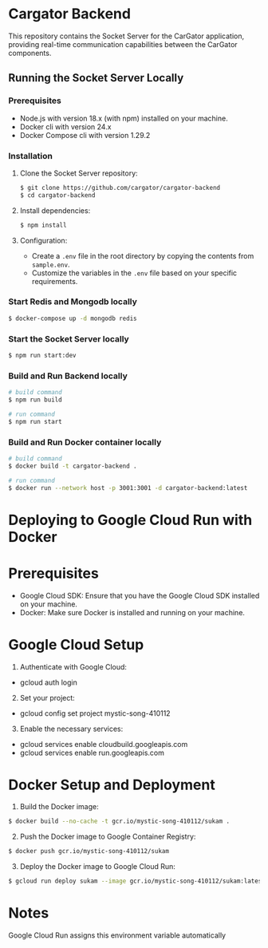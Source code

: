 # Cargator Backend

This repository contains the Socket Server for the CarGator application, providing real-time communication capabilities between the CarGator components.

## Running the Socket Server Locally

### Prerequisites

- Node.js with version 18.x (with npm) installed on your machine.
- Docker cli with version 24.x
- Docker Compose cli with version 1.29.2

### Installation

1. Clone the Socket Server repository:

    ```bash
    $ git clone https://github.com/cargator/cargator-backend
    $ cd cargator-backend
    ```

2. Install dependencies:

    ```bash
    $ npm install
    ```

3. Configuration:

    - Create a `.env` file in the root directory by copying the contents from `sample.env`.
    - Customize the variables in the `.env` file based on your specific requirements.

### Start Redis and Mongodb locally

```bash
$ docker-compose up -d mongodb redis
```

### Start the Socket Server locally

```bash
$ npm run start:dev
```

### Build and Run Backend locally

```bash
# build command
$ npm run build
```

```bash
# run command
$ npm run start
```

### Build and Run Docker container locally

```bash
# build command
$ docker build -t cargator-backend .
```

```bash
# run command
$ docker run --network host -p 3001:3001 -d cargator-backend:latest
```

# Deploying to Google Cloud Run with Docker

# Prerequisites

- Google Cloud SDK: Ensure that you have the Google Cloud SDK installed on your machine.
- Docker: Make sure Docker is installed and running on your machine.

# Google Cloud Setup

1. Authenticate with Google Cloud:

- gcloud auth login

2. Set your project:

- gcloud config set project mystic-song-410112

3. Enable the necessary services:

- gcloud services enable cloudbuild.googleapis.com
- gcloud services enable run.googleapis.com

# Docker Setup and Deployment

1. Build the Docker image:

```bash
$ docker build --no-cache -t gcr.io/mystic-song-410112/sukam .
```

2. Push the Docker image to Google Container Registry:

```bash
$ docker push gcr.io/mystic-song-410112/sukam
```

3. Deploy the Docker image to Google Cloud Run:

```bash
$ gcloud run deploy sukam --image gcr.io/mystic-song-410112/sukam:latest --platform managed --port 8080 --region asia-southeast1 --project mystic-song-410112
```

# Notes

Google Cloud Run assigns this environment variable automatically

